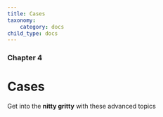 ```yaml
---
title: Cases
taxonomy:
    category: docs
child_type: docs
---
```


### Chapter 4

# Cases

Get into the **nitty gritty** with these advanced topics

